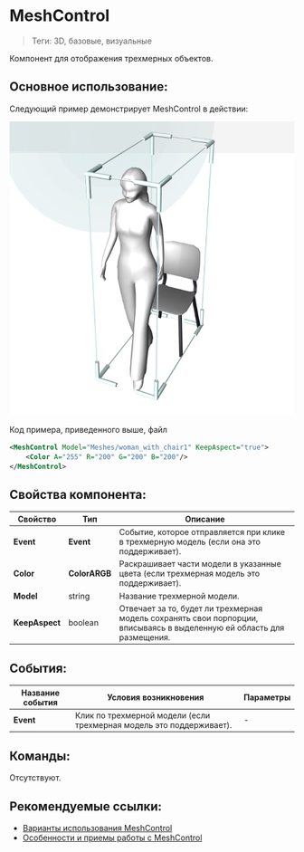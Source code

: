 # MeshControl
> Теги: 3D, базовые, визуальные

Компонент для отображения трехмерных объектов.  

## Основное использование:

Следующий пример демонстрирует MeshControl в действии:

![MeshControl](.screenshots/MeshControl.png)

Код примера, приведенного выше, файл 

```xml
<MeshControl Model="Meshes/woman_with_chair1" KeepAspect="true">
    <Color A="255" R="200" G="200" B="200"/>
</MeshControl>
```

## Свойства компонента:

| **Свойство**   | **Тип**       | **Описание**                             |
| -------------- | ------------- | ---------------------------------------- |
| **Event**      | **Event**     | Событие, которое отправляется при клике в трехмерную модель (если она это поддерживает). |
| **Color**      | **ColorARGB** | Раскрашивает части модели в указанные цвета (если трехмерная модель это поддерживает). |
| **Model**      | string        | Название трехмерной модели.              |
| **KeepAspect** | boolean       | Отвечает за то, будет ли трехмерная модель сохранять свои порпорции, вписываясь в выделенную ей область для размещения. |

## События:

| **Название события** | **Условия возникновения**                | **Параметры** |
| -------------------- | ---------------------------------------- | ------------- |
| **Event**            | Клик по трехмерной модели (если трехмерная модель это поддерживает). | -             |

## Команды:

 Отсутствуют.

## Рекомендуемые ссылки:

* [Варианты использования MeshControl](.presentations/README.md)
* [Особенности и приемы работы с MeshControl](README_hints.md)

